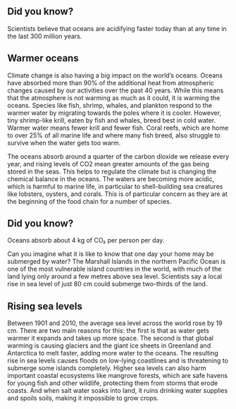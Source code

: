 ## Did you know?
Scientists believe that oceans are acidifying faster today than at any time in the last 300 million years.

## Warmer oceans
Climate change is also having a big impact on the world’s oceans. Oceans have absorbed more than 90% of the additional heat from atmospheric changes caused by our activities over the past 40 years. While this means that the atmosphere is not warming as much as it could, it is warming the oceans. Species like fish, shrimp, whales, and plankton respond to the warmer water by migrating towards the poles where it is cooler. However, tiny shrimp-like krill, eaten by fish and whales, breed best in cold water. Warmer water means fewer krill and fewer fish. Coral reefs, which are home to over 25% of all marine life and where many fish breed, also struggle to survive when the water gets too warm.

The oceans absorb around a quarter of the carbon dioxide we release every year, and rising levels of CO2 mean greater amounts of the gas being stored in the seas. This helps to regulate the climate but is changing the chemical balance in the oceans. The waters are becoming more acidic, which is harmful to marine life, in particular to shell-building sea creatures like lobsters, oysters, and corals. This is of particular concern as they are at the beginning of the food chain for a number of species.

## Did you know?
Oceans absorb about 4 kg of CO₂ per person per day.

Can you imagine what it is like to know that one day your home may be submerged by water? The Marshall Islands in the northern Pacific Ocean is one of the most vulnerable island countries in the world, with much of the land lying only around a few metres above sea level. Scientists say a local rise in sea level of just 80 cm could submerge two-thirds of the land.

## Rising sea levels
Between 1901 and 2010, the average sea level across the world rose by 19 cm. There are two main reasons for this: the first is that as water gets warmer it expands and takes up more space. The second is that global warming is causing glaciers and the giant ice sheets in Greenland and Antarctica to melt faster, adding more water to the oceans. The resulting rise in sea levels causes floods on low-lying coastlines and is threatening to submerge some islands completely. Higher sea levels can also harm important coastal ecosystems like mangrove forests, which are safe havens for young fish and other wildlife, protecting them from storms that erode coasts. And when salt water soaks into land, it ruins drinking water supplies and spoils soils, making it impossible to grow crops.